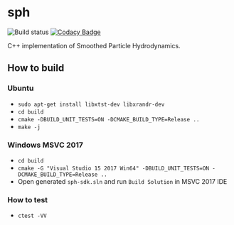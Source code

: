 # sph

![Build status](https://travis-ci.com/aartiukh/sph.svg?branch=develop) [![Codacy Badge](https://api.codacy.com/project/badge/Grade/85727c26d7fc4fd5b65e631e8a6aeca1)](https://app.codacy.com/app/aartiukh/sph?utm_source=github.com&utm_medium=referral&utm_content=aartiukh/sph&utm_campaign=Badge_Grade_Dashboard)

C++ implementation of Smoothed Particle Hydrodynamics.

## How to build

### Ubuntu

* `sudo apt-get install libxtst-dev libxrandr-dev`
* `cd build`
* `cmake -DBUILD_UNIT_TESTS=ON -DCMAKE_BUILD_TYPE=Release ..`
*  `make -j`

### Windows MSVC 2017
* `cd build`
* `cmake -G "Visual Studio 15 2017 Win64" -DBUILD_UNIT_TESTS=ON -DCMAKE_BUILD_TYPE=Release ..`
*  Open generated `sph-sdk.sln` and run `Build Solution` in MSVC 2017 IDE

### How to test
* `ctest -VV`

